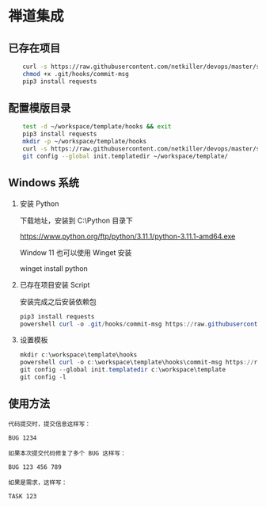 # 禅道集成

## 已存在项目

```bash
    curl -s https://raw.githubusercontent.com/netkiller/devops/master/share/git/hooks/commit-msg -o .git/hooks/commit-msg
    chmod +x .git/hooks/commit-msg
    pip3 install requests
```

## 配置模版目录

```bash
    test -d ~/workspace/template/hooks && exit
    pip3 install requests
    mkdir -p ~/workspace/template/hooks
    curl -s https://raw.githubusercontent.com/netkiller/devops/master/share/git/hooks/commit-msg -o ~/workspace/template/hooks/commit-msg
    git config --global init.templatedir ~/workspace/template/
```

## Windows 系统


1. 安装 Python 

    下载地址，安装到 C:\Python 目录下

    https://www.python.org/ftp/python/3.11.1/python-3.11.1-amd64.exe

    Window 11 也可以使用 Winget 安装

    winget install python
        
1. 已存在项目安装 Script

    安装完成之后安装依赖包

    ```powershell
    pip3 install requests
    powershell curl -o .git/hooks/commit-msg https://raw.githubusercontent.com/netkiller/devops/master/share/git/hooks/commit-msg 
    ```

1. 设置模板

    ```powershell
    mkdir c:\workspace\template\hooks
    powershell curl -o c:\workspace\template\hooks\commit-msg https://raw.githubusercontent.com/netkiller/devops/master/share/git/hooks/commit-msg 
    git config --global init.templatedir c:\workspace\template
    git config -l
    ```

## 使用方法

    代码提交时，提交信息这样写：

    BUG 1234

    如果本次提交代码修复了多个 BUG 这样写：

    BUG 123 456 789

    如果是需求，这样写：
    
    TASK 123
